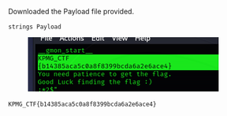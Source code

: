 Downloaded the Payload file provided.

```
strings Payload
```

<figure><img src="./src/CVUflag.png"></figure>

```
KPMG_CTF{b14385aca5c0a8f8399bcda6a2e6ace4}
```